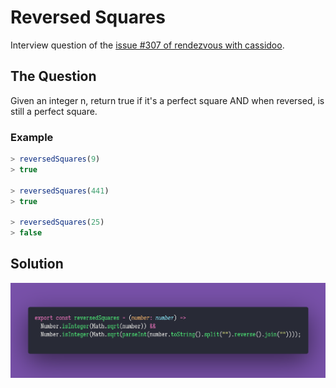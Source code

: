 # Reversed Squares

Interview question of the [issue #307 of rendezvous with cassidoo](https://buttondown.email/cassidoo/archive/2447/).

## The Question

Given an integer n, return true if it's a perfect square AND when reversed, is still a perfect
square.

### Example

```js
> reversedSquares(9)
> true

> reversedSquares(441)
> true

> reversedSquares(25)
> false
```

## Solution

![Code Polaroid](./code-screenshot.png)
